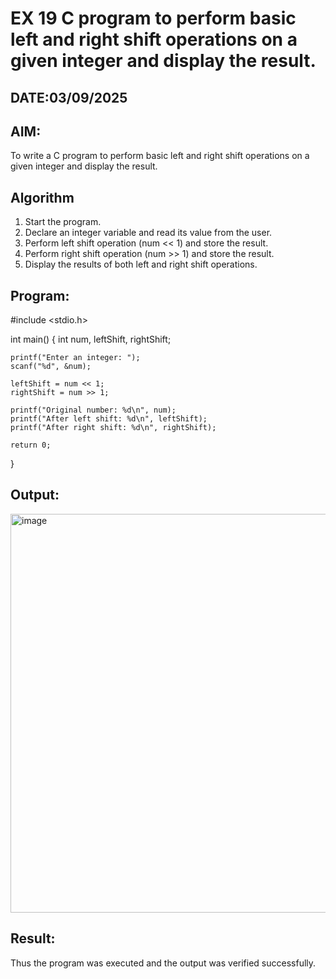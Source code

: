 # EX 19 C program to perform basic left and right shift operations on a given integer and display the result.
## DATE:03/09/2025
## AIM:
To write a C program to perform basic left and right shift operations on a given integer and display the result.

## Algorithm
1. Start the program.
2. Declare an integer variable and read its value from the user.
3. Perform left shift operation (num << 1) and store the result.
4. Perform right shift operation (num >> 1) and store the result. 
5. Display the results of both left and right shift operations.  

## Program:
#include <stdio.h>

int main() {
    int num, leftShift, rightShift;

    printf("Enter an integer: ");
    scanf("%d", &num);

    leftShift = num << 1;
    rightShift = num >> 1;

    printf("Original number: %d\n", num);
    printf("After left shift: %d\n", leftShift);
    printf("After right shift: %d\n", rightShift);

    return 0;
}


## Output:

<img width="1436" height="638" alt="image" src="https://github.com/user-attachments/assets/c7dc2a7b-1045-49da-b13b-3dd8cf3e94d0" />


## Result:
Thus the program was executed and the output was verified successfully.
